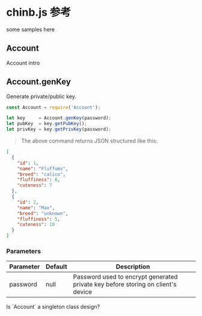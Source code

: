 # chinb.js 参考

some samples here

## Account

Account intro

## Account.genKey

Generate private/public key.

```javascript
const Account = require('Account');

let key     = Account.genKey(password);
let pubKey  = key.getPubKey();
let privKey = key.getPrivKey(password);
```

> The above command returns JSON structured like this:

```json
[
  {
    "id": 1,
    "name": "Fluffums",
    "breed": "calico",
    "fluffiness": 6,
    "cuteness": 7
  },
  {
    "id": 2,
    "name": "Max",
    "breed": "unknown",
    "fluffiness": 5,
    "cuteness": 10
  }
]
```

### Parameters

Parameter | Default | Description
--------- | ------- | -----------
password | null | Password used to encrypt generated private key before storing on client's device

<aside class="success">
Is `Account` a singleton class design?
</aside>